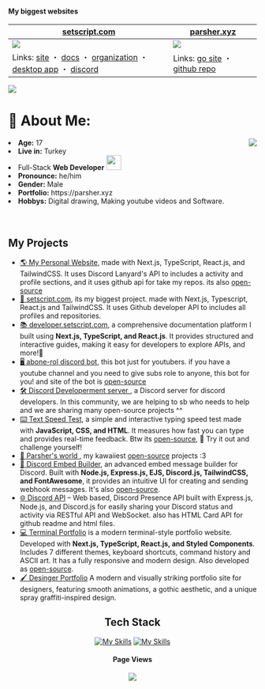 <!-- <h1 align="center">~ 💖 𝓦𝓮𝓵𝓬𝓸𝓶𝓮 𝓽𝓸 𝓶𝔂 𝓟𝓻𝓸𝓯𝓲𝓵𝓮 💖 ~</h1>
<img src="./header.svg" width="10000"> -->

#### My biggest websites

| [setscript.com](https://www.setscript.com) | [parsher.xyz](https://www.parsher.xyz/) |
| --- | --- |
| ![](https://github.com/user-attachments/assets/6e58d992-064e-44bb-a198-c1ddac146fbe) | ![](https://github.com/user-attachments/assets/d6fde790-0109-4a83-bbab-c0376c5d9c64) |
| Links: [site](https://www.setscript.com) ・ [docs](https://developer.setscript.com/) ・ [organization](https://github.com/setscript) ・ [desktop app](https://github.com/setscript/SetScript-Desktop) ・ [discord](https://discord.gg/qEmGxaDUfY) | Links: [go site](https://www.parsher.xyz/) ・ [github repo](https://github.com/parsherr/modern-portfolio)|

<a href="https://discord.com/users/1193730158042021988" align="center">
    <img src="https://api.setscript.com/users/card/689447667465453599?img">
</a>

# 💫 About Me: 
<!--bunu üst satıra alırsın kullanırsan <img src="https://media.giphy.com/media/mGcNjsfWAjY5AEZNw6/giphy.gif" width="50"> -->
  <div align="center">

<img src="https://github.com/user-attachments/assets/cc5f597d-1b87-4e13-91a3-d737d0bc1627" align="right">
  </div>
  <li>
 <b>Age:</b> 17</li>
  <li>
 <b>Live in:</b> Turkey</li>
<li>
Full-Stack <b>Web Developer</b> <img src="https://media.giphy.com/media/WUlplcMpOCEmTGBtBW/giphy.gif" width="30">
</li>
<li>
<b>Pronounce:</b> he/him
</li>
<li>
<b>Gender:</b> Male
</li>
<li>
<b>Portfolio:</b> https://parsher.xyz
</li>
<li>
<b>Hobbys:</b> Digital drawing, Making youtube videos and Software.
</li>
</br></br>

## My Projects

- [🌎 My Personal Website](https://parsher.xyz), made with Next.js, TypeScript, React.js, and TailwindCSS. It uses Discord Lanyard's API to includes a activity and profile sections, and it uses github api for take my repos. its also [open-source](https://github.com/parsherr/modern-portfolio)
- [📖 setscript.com](https://setscript.com), its my biggest project. made with Next.js, Typescript, React.js and TailwindCSS. It uses Github developer API  to includes all profiles and repositories.
- [📚 developer.setscript.com](https://developer.setscript.com), a comprehensive documentation platform I built using **Next.js, TypeScript, and React.js**. It provides structured and interactive guides, making it easy for developers to explore APIs, and more!🚀
- [🖥️ abone-rol discord bot](https://www.abonerol.site/), this bot just for youtubers. if you have a youtube channel and you need to give subs role to anyone, this bot for you! and site of the bot is [open-source](https://github.com/parsherr/Bot-Site-Template)
- [🛠️ Discord Developerment server ](https://discord.gg/bdfd), a Discord server for discord developers. In this community, we are helping to sb who needs to help and we are sharing many open-source projects ^^
- [⌨️ Text Speed Test](https://typing-speed-test-blue-zeta.vercel.app/), a simple and interactive typing speed test made with **JavaScript, CSS, and HTML**. It measures how fast you can type and provides real-time feedback. Btw its [open-source](https://github.com/parsherr/typing-speed-test), 🚀 Try it out and challenge yourself!
- [🎀 Parsher's world ](https://parshers-world.vercel.app/), my kawaiiest [open-source](https://github.com/parsherr/kawai-site/) projects :3
- [📢 Discord Embed Builder](http://us1.botcore.org:5016/), an advanced embed message builder for Discord. Built with **Node.js, Express.js, EJS, Discord.js, TailwindCSS, and FontAwesome**, it provides an intuitive UI for creating and sending webhook messages. It's also [open-source](https://github.com/parsherr/discord-embed-builder).
- [🌐 Discord API](https://api.setscript.com/) – Web based, Discord Presence API built with Express.js, Node.js, and Discord.js for easily sharing your Discord status and activity via RESTful API and WebSocket. also has HTML Card API for github readme and html files.
- [💻 Terminal Portfolio](https://terminal-portfolio-teal.vercel.app) is a modern terminal-style portfolio website. Developed with **Next.js, TypeScript, React.js, and Styled Components**. Includes 7 different themes, keyboard shortcuts, command history and ASCII art. It has a fully responsive and modern design. Also developed as [open-source](https://github.com/parsherr/terminal-portfolio).
- [🖌️ Desinger Portfolio](https://desinger-portfolio.vercel.app/) A modern and visually striking portfolio site for designers, featuring smooth animations, a gothic aesthetic, and a unique spray graffiti-inspired design.

<div align="center">
  
## Tech Stack

[![My Skills](https://skillicons.dev/icons?i=js,html,css,discordjs,discord,express,lua,mongodb,nodejs,ps,pr,ae,react,robloxstudio,ts)](https://parsher.xyz)
[![My Skills](https://skillicons.dev/icons?i=vscode,vercel,bun,git,bootstrap,cloudflare,electron,md,npm,obsidian,powershell,stackoverflow,tailwind,figma)](https://parsher.xyz)
<!-- github tech usage starts ![](https://github-readme-stats.vercel.app/api/top-langs/?username=parsherr&theme=dark&hide_border=true&include_all_commits=false&count_private=false&layout=compact) -->
</div>

<div align="center">
<!--kullanırken alta alırsın <img src="https://media.giphy.com/media/VgCDAzcKvsR6OM0uWg/giphy.gif" width="40">-->
<h4>Page Views</h4>
<img src="https://count.getloli.com/get/@parsherr?theme=gelbooru"> 
<!-- <br /> <img src="https://count.getloli.com/get/@parsherr?theme=booru-lewd"> with animation-->
</div>


<!--<img src="./status.svg" width="10000">-->
<!--<div align="center">
  <h4>Me:</h4>
  <a href="https://parsher.xyz" >
   <img src="https://lanyard.kyrie25.me/api/689447667465453599?waveColor=8B8BFA&waveSpotifyColor=B48EF7&gradient=7E37F9-B48EF7-E568C4&imgStyle=square"  />
  </a>
</div>-->
<!--  lanyard banner çekmek için :   ...api/689447667465453599?showBanner=animated&waveColor=transparent&waveSpotifyColor=transparent&bannerFilter=brightness(0.8)%20blur(2px)&gradient=7E37F9-B48EF7-E568C4&imgStyle=square"-->



<!-- uwu :3 -->

